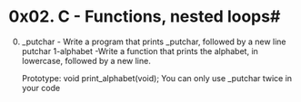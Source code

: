 # 0x02. C - Functions, nested loops#
0. _putchar  - Write a program that prints _putchar, followed by a new line
putchar
1-alphabet -Write a function that prints the alphabet, in lowercase, followed by a new line.

    Prototype: void print_alphabet(void);
    You can only use _putchar twice in your code


